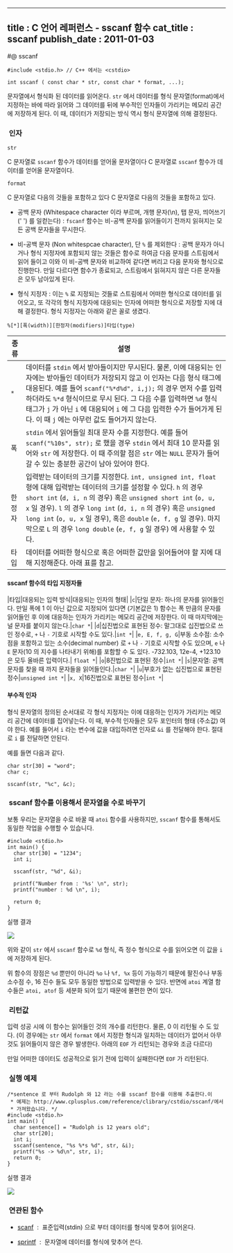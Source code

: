 ----------------
title : C 언어 레퍼런스 - sscanf 함수
cat_title :  sscanf
publish_date : 2011-01-03
--------------


#@ sscanf

```info-format
#include <stdio.h> // C++ 에서는 <cstdio>

int sscanf ( const char * str, const char * format, ...);
```


문자열에서 형식화 된 데이터를 읽어온다.
`str` 에서 데이터를 형식 문자열(format)에서 지정하는 바에 따라 읽어와 그 데이터를 뒤에 부수적인 인자들이 가리키는 메모리 공간에 저장하게 된다. 이 때, 데이터가 저장되는 방식 역시 형식 문자열에 의해 결정된다.



###  인자


`str`

C 문자열로 `sscanf` 함수가 데이터를 얻어올 문자열이다 C 문자열로 `sscanf` 함수가 데이터를 얻어올 문자열이다.

`format`

C 문자열로 다음의 것들을 포함하고 있다 C 문자열로 다음의 것들을 포함하고 있다.

* 공백 문자 (Whitespace character 이라 부르며, 개행 문자(\n), 탭 문자, 띄어쓰기(' ') 를 일컫는다) : `fscanf` 함수는 비-공백 문자를 읽어들이기 전까지 읽혀지는 모든 공백 문자들을 무시한다.

* 비-공백 문자 (Non whitespcae character), 단 `%` 를 제외한다 : 공백 문자가 아니거나 형식 지정자에 포함되지 않는 것들은 함수로 하여금 다음 문자를 스트림에서 읽어 들이고 이와 이 비-공백 문자와 비교하여 같다면 버리고 다음 문자와 형식으로 진행한다. 만일 다르다면 함수가 종료되고, 스트림에서 읽혀지지 않은 다른 문자들은 모두 남아있게 된다.

* 형식 지정자 : 이는 `%` 로 지정되는 것들로 스트림에서 어떠한 형식으로 데이터를 읽어오고, 또 각각의 형식 지정자에 대응되는 인자에 어떠한 형식으로 저장할 지에 대해 결정한다. 형식 지정자는 아래와 같은 꼴로 생겼다.


```info
%[*][폭(width)][한정자(modifiers)]타입(type)
```

|종류|설명|
|----|----|
|`*`| 데이터를 `stdin` 에서 받아들이지만 무시된다. 물론, 이에 대응되는 인자에는 받아들인 데이터가 저장되지 않고 이 인자는 다음 형식 태그에 대응된다. 예를 들어 `scanf("%*d%d", i,j);` 의 경우 먼저 수를 입력하더라도 `%*d` 형식이므로 무시 된다. 그 다음 수를 입력하면 `%d` 형식 태그가 `j` 가 아닌 `i` 에 대응되어 `i` 에 그 다음 입력한 수가 들어가게 된다. 이 때 `j` 에는 아무런 값도 들어가지 않는다.|
|폭|`stdin` 에서 읽어들일 최대 문자 수를 지정한다. 예를 들어 `scanf("%10s", str);` 로 했을 경우 `stdin` 에서 최대 10 문자를 읽어와 `str` 에 저장한다. 이 때 주의할 점은 `str` 에는 `NULL` 문자가 들어갈 수 있는 충분한 공간이 남아 있어야 한다.|
|한정자|입력받는 데이터의 크기를 지정한다. `int, unsigned int, float` 형에 대해 입력받는 데이터의 크기를 설정할 수 있다. `h` 의 경우 `short int` (`d, i, n` 의 경우) 혹은 `unsigned short int` (`o, u, x` 일 경우). `l` 의 경우 `long int` (`d, i, n` 의 경우) 혹은 `unsigned long int` (`o, u, x` 일 경우), 혹은 `double` (`e, f, g` 일 경우). 마지막으로 `L` 의 경우 `long double` (`e, f, g` 일 경우) 에 사용할 수 있다.|
|타입|데이터를 어떠한 형식으로 혹은 어떠한 값만을 읽어들어야 할 지에 대해 지정해준다. 아래 표를 참고.|

#### sscanf 함수의 타입 지정자들

|타입|대응되는 입력 방식|대응되는 인자의 형태|
|`c`|단일 문자: 하나의 문자를 읽어들인다. 만일 폭에 1 이 아닌 값으로 지정되어 있다면 (기본값은 1) 함수는 폭 만큼의 문자를 읽어들인 후 이에 대응하는 인자가 가리키는 메모리 공간에 저장한다. 이 때 마지막에는 널 문자를 붙이지 않는다.|`char *`|
|`d`|십진법으로 표현된 정수: 말그대로 십진법으로 쓰인 정수로, `+` 나 `-` 기호로 시작할 수도 있다.|`int *`|
|`e, E, f, g, G`|부동 소수점: 소수점을 포함하고 있는 소수(decimal number) 로 `+` 나 `-` 기호로 시작할 수도 있으며, `e` 나 `E` 문자(10 의 지수를 나타내기 위해)를 포함할 수 도 있다. -732.103, 12e-4, +123.10 은 모두 올바른 입력이다.| `float *`|
|`o`|8진법으로 표현된 정수|`int *`|
|`s`|문자열: 공백문자를 찾을 때 까지 문자들을 읽어들인다.|`char *`|
|`u`|부호가 없는 십진법으로 표현된 정수|`unsigned int *`|
|`x, X`|16진법으로 표현된 정수|`int *`|

#### 부수적 인자

형식 문자열의 정의된 순서대로 각 형식 지정자는 이에 대응하는 인자가 가리키는 메모리 공간에 데이터를 집어넣는다. 이 때, 부수적 인자들은 모두 포인터의 형태 (주소값) 여야 한다. 예를 들어서 `i` 라는 변수에 값을 대입하려면 인자로 `&i` 를 전달해야 한다. 절대로 `i` 를 전달하면 안된다.

예를 들면 다음과 같다.

```cpp-formatted
char str[30] = "word";
char c;

sscanf(str, "%c", &c);
```




###  sscanf 함수를 이용해서 문자열을 수로 바꾸기


보통 우리는 문자열을 수로 바꿀 때 `atoi` 함수를 사용하지만, `sscanf` 함수를 통해서도 동일한 작업을 수행할 수 있습니다.

```cpp-formatted
#include <stdio.h>
int main() {
  char str[30] = "1234";
  int i;

  sscanf(str, "%d", &i);

  printf("Number from : '%s' \n", str);
  printf("number : %d \n", i);

  return 0;
}
```

실행 결과


![](http://img1.daumcdn.net/thumb/R1920x0/?fname=http%3A%2F%2Fcfile4.uf.tistory.com%2Fimage%2F2019520D4B8290B942A3FF)

위와 같이 `str` 에서 `sscanf` 함수로 `%d` 형식, 즉 정수 형식으로 수를 읽어오면 이 값을 `i` 에 저장하게 된다.

위 함수의 장점은 `%d` 뿐만이 아니라 `%o` 나 `%f, %x` 등이 가능하기 때문에 팔진수나 부동소수점 수, 16 진수 들도 모두 동일한 방법으로 입력받을 수 있다. 반면에 `atoi` 계열 함수들은 `atoi, atof` 등 세분화 되어 있기 때문에 불편한 면이 있다.


###  리턴값


입력 성공 시에 이 함수는 읽어들인 것의 개수를 리턴한다. 물론, 0 이 리턴될 수 도 있다. (이 경우에는 `str` 에서 `format` 에서 지정한 형식과 일치하는 데이터가 없어서 아무것도 읽어들이지 않은 경우 발생한다. 아래의 `EOF` 가 리턴되는 경우와 조금 다르다)

만일 어떠한 데이터도 성공적으로 읽기 전에 입력이 실패한다면 `EOF` 가 리턴된다.



###  실행 예제



```cpp-formatted
/*sentence 로 부터 Rudolph 와 12 라는 수를 sscanf 함수를 이용해 추출한다.이
 * 예제는 http://www.cplusplus.com/reference/clibrary/cstdio/sscanf/에서
 * 가져왔습니다. */
#include <stdio.h>
int main() {
  char sentence[] = "Rudolph is 12 years old";
  char str[20];
  int i;
  sscanf(sentence, "%s %*s %d", str, &i);
  printf("%s -> %d\n", str, i);
  return 0;
}
```


실행 결과


![](http://img1.daumcdn.net/thumb/R1920x0/?fname=http%3A%2F%2Fcfile8.uf.tistory.com%2Fimage%2F166187534D209A7F15737F)




###  연관된 함수





*  [scanf](http://itguru.tistory.com/36)  :  표준입력(stdin) 으로 부터 데이터를 형식에 맞추어 읽어온다.

*  [sprintf](http://itguru.tistory.com/66)  :  문자열에 데이터를 형식에 맞추어 쓴다.